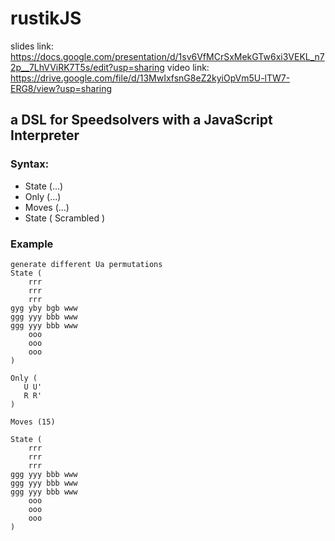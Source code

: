 # rustikJS
slides link: https://docs.google.com/presentation/d/1sv6VfMCrSxMekGTw6xi3VEKL_n72p__7LhVViRK7T5s/edit?usp=sharing
video link: https://drive.google.com/file/d/13MwIxfsnG8eZ2kyiOpVm5U-lTW7-ERG8/view?usp=sharing
## a DSL for Speedsolvers with a JavaScript Interpreter

### Syntax:
- State (...)
- Only (...)
- Moves (...)
- State ( Scrambled )


### Example

```
generate different Ua permutations
State (
    rrr
    rrr
    rrr
gyg yby bgb www
ggg yyy bbb www
ggg yyy bbb www
    ooo
    ooo
    ooo
)

Only (
   U U'
   R R'
)

Moves (15)

State (
    rrr
    rrr
    rrr
ggg yyy bbb www
ggg yyy bbb www
ggg yyy bbb www
    ooo
    ooo
    ooo
)
```
